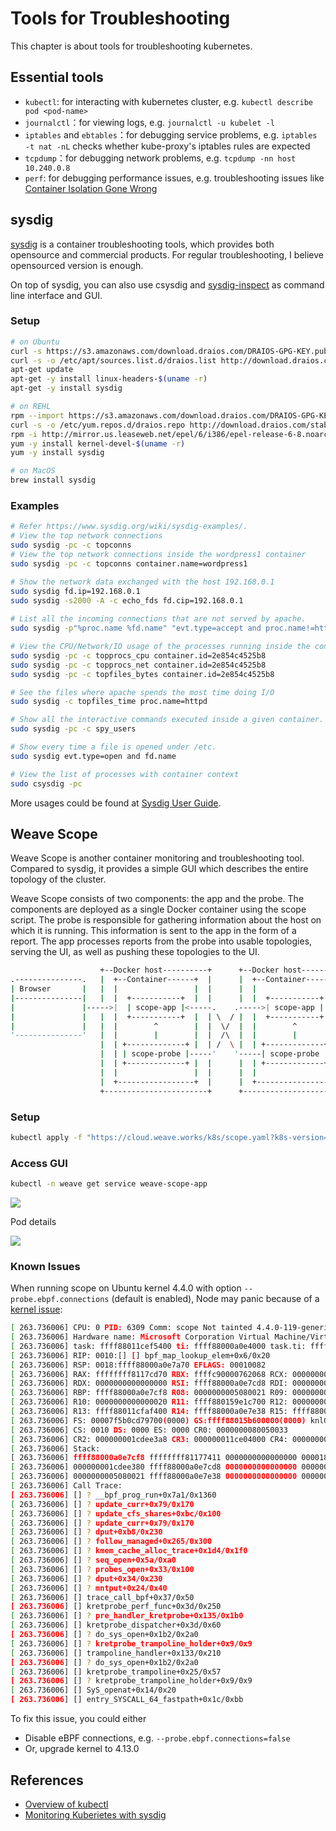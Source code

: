 # Tools for Troubleshooting

This chapter is about tools for troubleshooting kubernetes.

## Essential tools

- `kubectl`: for interacting with kubernetes cluster, e.g. `kubectl describe pod <pod-name>`
- `journalctl`：for viewing logs, e.g. `journalctl -u kubelet -l`
- `iptables` and `ebtables`：for debugging service problems, e.g. `iptables -t nat -nL` checks whether kube-proxy's iptables rules are expected
- `tcpdump`：for debugging network problems, e.g. `tcpdump -nn host 10.240.0.8`
- `perf`: for debugging performance issues, e.g. troubleshooting issues like [Container Isolation Gone Wrong](https://dzone.com/articles/container-isolation-gone-wrong) 

## sysdig

[sysdig](https://www.sysdig.org/) is a container troubleshooting tools, which provides both opensource and commercial products. For regular troubleshooting, I believe opensourced version is enough.

On top of sysdig, you can also use csysdig and [sysdig-inspect](https://github.com/draios/sysdig-inspect) as command line interface and GUI.

### Setup

```sh
# on Ubuntu
curl -s https://s3.amazonaws.com/download.draios.com/DRAIOS-GPG-KEY.public | apt-key add -
curl -s -o /etc/apt/sources.list.d/draios.list http://download.draios.com/stable/deb/draios.list
apt-get update
apt-get -y install linux-headers-$(uname -r)
apt-get -y install sysdig

# on REHL
rpm --import https://s3.amazonaws.com/download.draios.com/DRAIOS-GPG-KEY.public
curl -s -o /etc/yum.repos.d/draios.repo http://download.draios.com/stable/rpm/draios.repo
rpm -i http://mirror.us.leaseweb.net/epel/6/i386/epel-release-6-8.noarch.rpm
yum -y install kernel-devel-$(uname -r)
yum -y install sysdig

# on MacOS
brew install sysdig
```

### Examples

```sh
# Refer https://www.sysdig.org/wiki/sysdig-examples/.
# View the top network connections
sudo sysdig -pc -c topconns
# View the top network connections inside the wordpress1 container
sudo sysdig -pc -c topconns container.name=wordpress1

# Show the network data exchanged with the host 192.168.0.1
sudo sysdig fd.ip=192.168.0.1
sudo sysdig -s2000 -A -c echo_fds fd.cip=192.168.0.1
 
# List all the incoming connections that are not served by apache.
sudo sysdig -p"%proc.name %fd.name" "evt.type=accept and proc.name!=httpd"

# View the CPU/Network/IO usage of the processes running inside the container.
sudo sysdig -pc -c topprocs_cpu container.id=2e854c4525b8
sudo sysdig -pc -c topprocs_net container.id=2e854c4525b8
sudo sysdig -pc -c topfiles_bytes container.id=2e854c4525b8

# See the files where apache spends the most time doing I/O
sudo sysdig -c topfiles_time proc.name=httpd

# Show all the interactive commands executed inside a given container.
sudo sysdig -pc -c spy_users 

# Show every time a file is opened under /etc.
sudo sysdig evt.type=open and fd.name

# View the list of processes with container context
sudo csysdig -pc
```

More usages could be found at  [Sysdig User Guide](https://github.com/draios/sysdig/wiki/Sysdig-User-Guide).

## Weave Scope

Weave Scope is another container monitoring and troubleshooting tool. Compared to sysdig, it provides a simple GUI which describes the entire topology of the cluster.

Weave Scope consists of two components: the app and the probe. The components are deployed as a single Docker container using the scope script. The probe is responsible for gathering information about the host on which it is running. This information is sent to the app in the form of a report. The app processes reports from the probe into usable topologies, serving the UI, as well as pushing these topologies to the UI.

```sh
                    +--Docker host----------+      +--Docker host----------+
.---------------.   |  +--Container------+  |      |  +--Container------+  |
| Browser       |   |  |                 |  |      |  |                 |  |
|---------------|   |  |  +-----------+  |  |      |  |  +-----------+  |  |
|               |----->|  | scope-app |<-----.    .----->| scope-app |  |  |
|               |   |  |  +-----------+  |  | \  / |  |  +-----------+  |  |
|               |   |  |        ^        |  |  \/  |  |        ^        |  |
'---------------'   |  |        |        |  |  /\  |  |        |        |  |
                    |  | +-------------+ |  | /  \ |  | +-------------+ |  |
                    |  | | scope-probe |-----'    '-----| scope-probe | |  |
                    |  | +-------------+ |  |      |  | +-------------+ |  |
                    |  |                 |  |      |  |                 |  |
                    |  +-----------------+  |      |  +-----------------+  |
                    +-----------------------+      +-----------------------+
```

### Setup

```sh
kubectl apply -f "https://cloud.weave.works/k8s/scope.yaml?k8s-version=$(kubectl version | base64 | tr -d '\n')&k8s-service-type=LoadBalancer"
```

### Access GUI

```sh
kubectl -n weave get service weave-scope-app

```

![](images/weave-scope.png)

Pod details

![](images/scope-pod.png)

### Known Issues

When running scope on Ubuntu kernel 4.4.0 with option `--probe.ebpf.connections` (default is enabled), Node may panic because of a [kernel issue](https://github.com/weaveworks/scope/issues/3131):

```sh
[ 263.736006] CPU: 0 PID: 6309 Comm: scope Not tainted 4.4.0-119-generic #143-Ubuntu
[ 263.736006] Hardware name: Microsoft Corporation Virtual Machine/Virtual Machine, BIOS 090007 06/02/2017
[ 263.736006] task: ffff88011cef5400 ti: ffff88000a0e4000 task.ti: ffff88000a0e4000
[ 263.736006] RIP: 0010:[] [] bpf_map_lookup_elem+0x6/0x20
[ 263.736006] RSP: 0018:ffff88000a0e7a70 EFLAGS: 00010082
[ 263.736006] RAX: ffffffff8117cd70 RBX: ffffc90000762068 RCX: 0000000000000000
[ 263.736006] RDX: 0000000000000000 RSI: ffff88000a0e7cd8 RDI: 000000001cdee380
[ 263.736006] RBP: ffff88000a0e7cf8 R08: 0000000005080021 R09: 0000000000000000
[ 263.736006] R10: 0000000000000020 R11: ffff880159e1c700 R12: 0000000000000000
[ 263.736006] R13: ffff88011cfaf400 R14: ffff88000a0e7e38 R15: ffff88000a0f8800
[ 263.736006] FS: 00007f5b0cd79700(0000) GS:ffff88015b600000(0000) knlGS:0000000000000000
[ 263.736006] CS: 0010 DS: 0000 ES: 0000 CR0: 0000000080050033
[ 263.736006] CR2: 000000001cdee3a8 CR3: 000000011ce04000 CR4: 0000000000040670
[ 263.736006] Stack:
[ 263.736006] ffff88000a0e7cf8 ffffffff81177411 0000000000000000 00001887000018a5
[ 263.736006] 000000001cdee380 ffff88000a0e7cd8 0000000000000000 0000000000000000
[ 263.736006] 0000000005080021 ffff88000a0e7e38 0000000000000000 0000000000000046
[ 263.736006] Call Trace:
[ 263.736006] [] ? __bpf_prog_run+0x7a1/0x1360
[ 263.736006] [] ? update_curr+0x79/0x170
[ 263.736006] [] ? update_cfs_shares+0xbc/0x100
[ 263.736006] [] ? update_curr+0x79/0x170
[ 263.736006] [] ? dput+0xb8/0x230
[ 263.736006] [] ? follow_managed+0x265/0x300
[ 263.736006] [] ? kmem_cache_alloc_trace+0x1d4/0x1f0
[ 263.736006] [] ? seq_open+0x5a/0xa0
[ 263.736006] [] ? probes_open+0x33/0x100
[ 263.736006] [] ? dput+0x34/0x230
[ 263.736006] [] ? mntput+0x24/0x40
[ 263.736006] [] trace_call_bpf+0x37/0x50
[ 263.736006] [] kretprobe_perf_func+0x3d/0x250
[ 263.736006] [] ? pre_handler_kretprobe+0x135/0x1b0
[ 263.736006] [] kretprobe_dispatcher+0x3d/0x60
[ 263.736006] [] ? do_sys_open+0x1b2/0x2a0
[ 263.736006] [] ? kretprobe_trampoline_holder+0x9/0x9
[ 263.736006] [] trampoline_handler+0x133/0x210
[ 263.736006] [] ? do_sys_open+0x1b2/0x2a0
[ 263.736006] [] kretprobe_trampoline+0x25/0x57
[ 263.736006] [] ? kretprobe_trampoline_holder+0x9/0x9
[ 263.736006] [] SyS_openat+0x14/0x20
[ 263.736006] [] entry_SYSCALL_64_fastpath+0x1c/0xbb
```

To fix this issue, you could either

- Disable eBPF connections, e.g. `--probe.ebpf.connections=false`
- Or, upgrade kernel to 4.13.0

## References

- [Overview of kubectl](https://kubernetes.io/docs/reference/kubectl/overview/)
- [Monitoring Kuberietes with sysdig](https://sysdig.com/blog/kubernetes-service-discovery-docker/)

